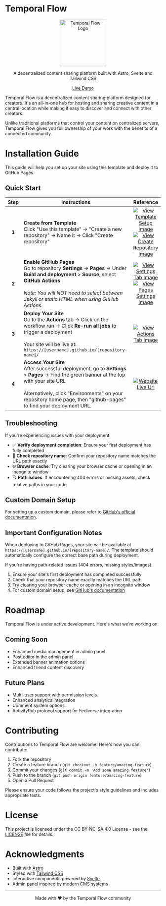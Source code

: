 # Temporal Flow

<p align="center">
  <img src="https://temporalflow/public/posts/generic/avatar.png" alt="Temporal Flow Logo" width="150" height="150">
</p>

<p align="center">
  A decentralized content sharing platform built with Astro, Svelte and Tailwind CSS
</p>

<p align="center">
  <a href="https://temporalflow.org">Live Demo</a>
</p>

Temporal Flow is a decentralized content sharing platform designed for creators. It's an all-in-one hub for hosting and sharing creative content in a central location while making it easy to discover and connect with other creators.

Unlike traditional platforms that control your content on centralized servers, Temporal Flow gives you full ownership of your work with the benefits of a connected community.


# Installation Guide

This guide will help you set up your site using this template and deploy it to GitHub Pages.

## Quick Start

<div align="center">

| Step | Instructions | Reference |
|:---:|---|:---:|
| **1** | **Create from Template** <br> Click "Use this template" → "Create a new repository" → Name it → Click "Create repository" | [<img src="https://img.shields.io/badge/View_Image-Repository_Setup-2ea44f" alt="View Template Setup Image">](public/assets/installpng/repository.png) <br> [<img src="https://img.shields.io/badge/View_Image-Create_Repository-2ea44f" alt="View Create Repository Image">](public/assets/installpng/use-template.png) |
| **2** | **Enable GitHub Pages** <br> Go to repository **Settings** → **Pages** → Under **Build and deployment** > **Source**, select **GitHub Actions** <br><br> *Note: You will NOT need to select between Jekyll or static HTML when using GitHub Actions.* | [<img src="https://img.shields.io/badge/View_Image-Settings_Tab-2ea44f" alt="View Settings Tab Image">](public/assets/installpng/settings.png) <br> [<img src="https://img.shields.io/badge/View_Image-Pages_Settings-2ea44f" alt="View Pages Settings Image">](public/assets/installpng/not-jekyll.png) |
| **3** | **Deploy Your Site** <br> Go to the **Actions** tab → Click on the workflow run → Click **Re-run all jobs** to trigger a deployment <br><br> Your site will be live at: `https://[username].github.io/[repository-name]/` | [<img src="https://img.shields.io/badge/View_Image-Deployment_Actions-2ea44f" alt="View Actions Tab Image">](public/assets/installpng/deploy.png) |
| **4** | **Access Your Site** <br> After successful deployment, go to **Settings** > **Pages** → Find the green banner at the top with your site URL <br><br> Alternatively, click "Environments" on your repository home page, then "github-pages" to find your deployment URL. | [<img src="https://img.shields.io/badge/View_Image-Deployment_Actions-2ea44f" alt="Website Live Url">](public/assets/installpng/live.png) |

</div>

## Troubleshooting

If you're experiencing issues with your deployment:

- ✅ **Verify deployment completion**: Ensure your first deployment has fully completed
- 🔄 **Check repository name**: Confirm your repository name matches the URL path exactly
- 🌐 **Browser cache**: Try clearing your browser cache or opening in an incognito window
- 🔍 **Path issues**: If encountering 404 errors or missing assets, check relative paths in your code

## Custom Domain Setup

For setting up a custom domain, please refer to [GitHub's official documentation](https://docs.github.com/en/pages/configuring-a-custom-domain-for-your-github-pages-site).

## Important Configuration Notes
When deploying to GitHub Pages, your site will be available at <code>https://[username].github.io/[repository-name]/</code>. The template should automatically configure the correct base path during deployment.

If you're having path-related issues (404 errors, missing styles/images):
1. Ensure your site's first deployment has completed successfully
2. Check that your repository name exactly matches the URL path
3. Try clearing your browser cache or opening in an incognito window
4. For custom domain setup, see [GitHub's documentation](https://docs.github.com/en/pages/configuring-a-custom-domain-for-your-github-pages-site)

# Roadmap

Temporal Flow is under active development. Here's what we're working on:

## Coming Soon
- Enhanced media management in admin panel
- Post editor in the admin panel
- Extended banner animation options
- Enhanced friend content discovery

## Future Plans
- Multi-user support with permission levels
- Enhanced analytics integration
- Comment system options
- ActivityPub protocol support for Fediverse integration

# Contributing

Contributions to Temporal Flow are welcome! Here's how you can contribute:

1. Fork the repository
2. Create a feature branch (`git checkout -b feature/amazing-feature`)
3. Commit your changes (`git commit -m 'Add some amazing feature'`)
4. Push to the branch (`git push origin feature/amazing-feature`)
5. Open a Pull Request

Please ensure your code follows the project's style guidelines and includes appropriate tests.

# License

This project is licensed under the CC BY-NC-SA 4.0 License - see the [LICENSE](https://creativecommons.org/licenses/by-nc-sa/4.0/) file for details.

# Acknowledgments

- Built with [Astro](https://astro.build)
- Styled with [Tailwind CSS](https://tailwindcss.com)
- Interactive components powered by [Svelte](https://svelte.dev)
- Admin panel inspired by modern CMS systems

---

<p align="center">
  Made with ❤️ by the Temporal Flow community
</p>